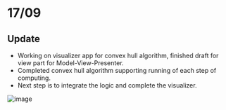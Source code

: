 # 17/09

## Update
- Working on visualizer app for convex hull algorithm, finished draft for view part for Model-View-Presenter.
- Completed convex hull algorithm supporting running of each step of computing.
- Next step is to integrate the logic and complete the visualizer.

![image](https://github.com/pllee4/devel-record/assets/42335542/aa7aeb26-3c7e-4c7c-a2fc-8207dbc0a079)